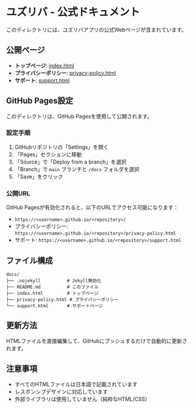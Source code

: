 # ユズリバ - 公式ドキュメント

このディレクトリには、ユズリバアプリの公式Webページが含まれています。

## 公開ページ

- **トップページ**: [index.html](index.html)
- **プライバシーポリシー**: [privacy-policy.html](privacy-policy.html)
- **サポート**: [support.html](support.html)

## GitHub Pages設定

このディレクトリは、GitHub Pagesを使用して公開されます。

### 設定手順

1. GitHubリポジトリの「Settings」を開く
2. 「Pages」セクションに移動
3. 「Source」で「Deploy from a branch」を選択
4. 「Branch」で `main` ブランチと `/docs` フォルダを選択
5. 「Save」をクリック

### 公開URL

GitHub Pagesが有効化されると、以下のURLでアクセス可能になります：

- `https://<username>.github.io/<repository>/`
- プライバシーポリシー: `https://<username>.github.io/<repository>/privacy-policy.html`
- サポート: `https://<username>.github.io/<repository>/support.html`

## ファイル構成

```
docs/
├── .nojekyll          # Jekyll無効化
├── README.md          # このファイル
├── index.html         # トップページ
├── privacy-policy.html # プライバシーポリシー
└── support.html       # サポートページ
```

## 更新方法

HTMLファイルを直接編集して、GitHubにプッシュするだけで自動的に更新されます。

## 注意事項

- すべてのHTMLファイルは日本語で記載されています
- レスポンシブデザインに対応しています
- 外部ライブラリは使用していません（純粋なHTML/CSS）
